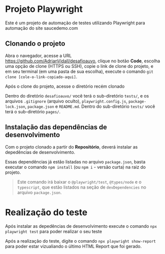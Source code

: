 # Projeto Playwright

Este é um projeto de automação de testes utilizando Playwright para automação do site saucedemo.com

## Clonando o projeto

Abra o navegador, acesse a URL https://github.com/AdrianVidall/desafioauvo, clique no botão **Code**, escolha uma opção de clone (HTTPS ou SSH), copie o link de clone do projeto, e em seu terminal (em uma pasta de sua escolha), execute o comando `git clone [cole-o-link-copiado-aqui]`.

Após o clone do projeto, acesse o diretório recém clonado

Dentro do diretório `desafioauvo/` você terá o sub-diretório `tests/`, e os arquivos `.gitignore` (arquivo oculto), `playwright.config.js`, `package-lock.json`, `package.json` e `README.md`. Dentro do sub-diretório `tests/` você terá o sub-diretório `pages/`.

## Instalação das dependências de desenvolvimento

Com o projeto clonado a partir do **Repositório**, deverá instalar as depedências de desenvolvimento.

Essas dependências já estão listadas no arquivo `package.json`, basta executar o comando `npm install` (ou `npm i` - versão curta) na raiz do projeto.

> Este comando irá baixar o `@playwright/test`, `@types/node` e o `typescript`, que estão listados na seção de `devDependencies` no arquivo `package.json`.

# Realização do teste

Após instalar as depedências de desenvolvimento execute o comando `npx playwright test` para poder realizar o seu teste

Após a realização do teste, digite o comando `npx playwright show-report` para poder estar vizualiando o último HTML Report que foi gerado.